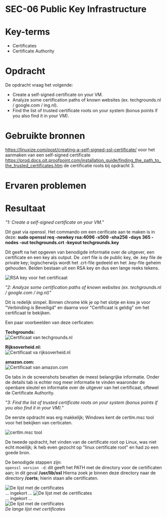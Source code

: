 # SEC-06 Public Key Infrastructure

# Key-terms
- Certificates
- Certificate Authority


# Opdracht

De opdracht vraag het volgende:
- Create a self-signed certificate on your VM.
- Analyze some certification paths of known websites (ex. techgrounds.nl / google.com / ing.nl).
- Find the list of trusted certificate roots on your system (bonus points if you also find it in your VM).


# Gebruikte bronnen
https://linuxize.com/post/creating-a-self-signed-ssl-certificate/ voor het aanmaken van een self-signed certificate
https://prod.docs.oit.proofpoint.com/installation_guide/finding_the_path_to_the_trusted_certificates.htm de certificatie roots bij opdracht 3.

# Ervaren problemen

# Resultaat
*"1: Create a self-signed certificate on your VM."*

Dit gaat via openssl.
Het commando om een cerificate aan te maken is in deze:
**sudo openssl req -newkey rsa:4096 -x509 -sha256 -days 365 -nodes -out techgrounds.crt -keyout techgrounds.key**

Dit geeft na het opgeven van benodigde informatie over de uitgever, een certificate en een key als output. De .cert file is de public key, de .key file de private key; logischerwijs wordt het .crt-file gedeeld en het .key-file geheim gehouden. 
Beiden bestaan uit een RSA key en dus een lange reeks tekens.

![RSA key voor het certificaat](/00_includes/Networking_Images/cert_text.png)


*"2: Analyze some certification paths of known websites (ex. techgrounds.nl / google.com / ing.nl)"*

Dit is redelijk simpel. Binnen chrome klik je op het slotje en kies je voor "Verbinding is Beveiligd" en daarna voor "Certificaat is geldig" om het certificaat te bekijken.

Een paar voorbeelden van deze cerficaten:  

**Techgrounds:**   
![Certificaat van techgrounds.nl](/00_includes/Networking_Images/tech_cert.png)

**Rijksoverheid.nl:**  
![Certificaat va rijksoverheid.nl](/00_includes/Networking_Images/rijks_cert.png)

**amazon.com:**  
![Certificaat van amazon.com](/00_includes/Networking_Images/amazon_cert.png)

De tabs in de screenshots bevatten de meest belangrijke informatie. Onder de details tab is echter nog meer informatie te vinden waaronder de openbare sleutel en informatie over de uitgever van het certificaat, oftewel de Certificate Authority.


*"3: Find the list of trusted certificate roots on your system (bonus points if you also find it in your VM)."* 

De eerste opdracht was erg makkelijk; Windows kent de certlm.msc tool voor het bekijken van certicaten. 

![certlm.msc tool](/00_includes/Networking_Images/certlm.png)

De tweede opdracht, het vinden van de certificate root op Linux, was niet echt moeilijk; ik heb even gezocht op "linux certificate root" en had zo een goede bron.

De benodigde stappen zijn:  
```openssl version -d```: dit geeft het PATH met de directory voor de certificaten aan; in dit geval **/usr/lib/ssl**
Hierna zoek je binnen deze directory naar de directory **/certs**; hierin staan alle certificaten.


![De lijst met de certificates](/00_includes/Networking_Images/ssl_certs_1.png)  
... ingekort ... 
![De lijst met de certificates](/00_includes/Networking_Images/ssl_certs_2.png)  
... ingekort ...   
![De lijst met de certificates](/00_includes/Networking_Images/ssl_certs_3.png)  
*De lange lijst met certificates* 